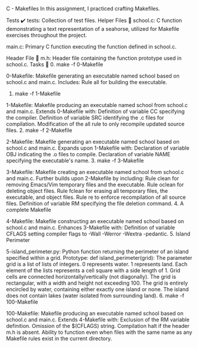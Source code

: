 C - Makefiles
In this assignment, I practiced crafting Makefiles.

Tests :heavy_check_mark:
tests: Collection of test files.
Helper Files :raised_hands:
school.c: C function demonstrating a text representation of a seahorse, utilized for Makefile exercises throughout the project.

main.c: Primary C function executing the function defined in school.c.

Header File :file_folder:
m.h: Header file containing the function prototype used in school.c.
Tasks :page_with_curl:
0. make -f 0-Makefile

0-Makefile: Makefile generating an executable named school based on school.c and main.c. Includes:
Rule all for building the executable.
1. make -f 1-Makefile

1-Makefile: Makefile producing an executable named school from school.c and main.c. Extends 0-Makefile with:
Definition of variable CC specifying the compiler.
Definition of variable SRC identifying the .c files for compilation.
Modification of the all rule to only recompile updated source files.
2. make -f 2-Makefile

2-Makefile: Makefile generating an executable named school based on school.c and main.c. Expands upon 1-Makefile with:
Declaration of variable OBJ indicating the .o files to compile.
Declaration of variable NAME specifying the executable's name.
3. make -f 3-Makefile

3-Makefile: Makefile creating an executable named school from school.c and main.c. Further builds upon 2-Makefile by including:
Rule clean for removing Emacs/Vim temporary files and the executable.
Rule oclean for deleting object files.
Rule fclean for erasing all temporary files, the executable, and object files.
Rule re to enforce recompilation of all source files.
Definition of variable RM specifying the file deletion command.
4. A complete Makefile

4-Makefile: Makefile constructing an executable named school based on school.c and main.c. Enhances 3-Makefile with:
Definition of variable CFLAGS setting compiler flags to -Wall -Werror -Wextra -pedantic.
5. Island Perimeter

5-island_perimeter.py: Python function returning the perimeter of an island specified within a grid.
Prototype: def island_perimeter(grid):
The parameter grid is a list of lists of integers.
0 represents water.
1 represents land.
Each element of the lists represents a cell square with a side length of 1.
Grid cells are connected horizontally/vertically (not diagonally).
The grid is rectangular, with a width and height not exceeding 100.
The grid is entirely encircled by water, containing either exactly one island or none.
The island does not contain lakes (water isolated from surrounding land).
6. make -f 100-Makefile

100-Makefile: Makefile producing an executable named school based on school.c and main.c. Extends 4-Makefile with:
Exclusion of the RM variable definition.
Omission of the $(CFLAGS) string.
Compilation halt if the header m.h is absent.
Ability to function even when files with the same name as any Makefile rules exist in the current directory.
